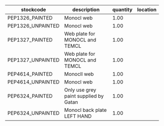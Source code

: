 |stockcode|description|quantity|location|
|---------|-----------|--------|--------|
|PEP1326_PAINTED|Monocl web|1.00||
|PEP1326_UNPAINTED|Monocl web|1.00||
|PEP1327_PAINTED|Web plate for MONOCL and TEMCL|1.00||
|PEP1327_UNPAINTED|Web plate for MONOCL and TEMCL|1.00||
|PEP4614_PAINTED|Monocll web|1.00||
|PEP4614_UNPAINTED|Monocl web|1.00||
|PEP6324_PAINTED|Only use grey paint supplied by Gatan|1.00||
|PEP6324_UNPAINTED|Monocl back plate LEFT HAND|1.00||
